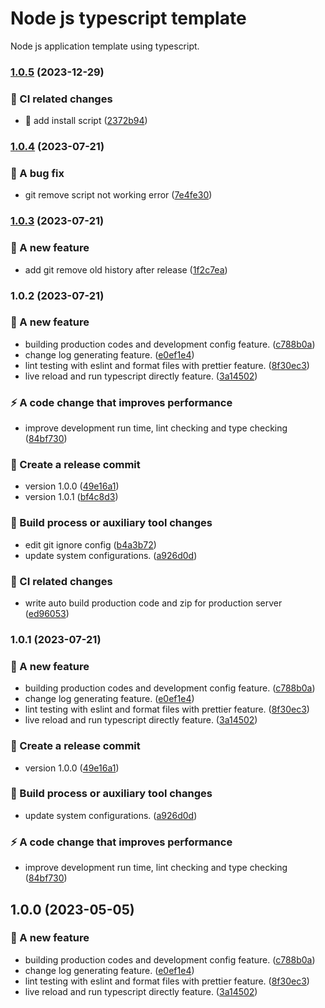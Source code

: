 # Node js typescript template

Node js application template using typescript.

### [1.0.5](https://https://github.com/mg-wunna/node-js-typescript-template/compare/v1.0.4...v1.0.5) (2023-12-29)


### 🎡 CI related changes

* 🎡 add install script ([2372b94](https://https://github.com/mg-wunna/node-js-typescript-template/commits/2372b941668f436e47b2f216b97aaba6bfd2f2f7))

### [1.0.4](https://https://github.com/mg-wunna/node-js-typescript-template/compare/v1.0.3...v1.0.4) (2023-07-21)


### 🐛 A bug fix

* git remove script not working error ([7e4fe30](https://https://github.com/mg-wunna/node-js-typescript-template/commits/7e4fe30abfe767f48b1283933e5301c4b3973d2b))

### [1.0.3](https://https://github.com/mg-wunna/node-js-typescript-template/compare/v1.0.2...v1.0.3) (2023-07-21)


### 🎸 A new feature

* add git remove old history after release ([1f2c7ea](https://https://github.com/mg-wunna/node-js-typescript-template/commits/1f2c7eaf265ddb4adf00b97210775b5ae6194555))

### 1.0.2 (2023-07-21)


### 🎸 A new feature

* building production codes and development config feature. ([c788b0a](https://https://github.com/mg-wunna/node-js-typescript-template/commits/c788b0a7914c0c6ecae4a98d39434d2cdd841309))
* change log generating feature. ([e0ef1e4](https://https://github.com/mg-wunna/node-js-typescript-template/commits/e0ef1e4a01cb95f2076574b4d802b2963f4f476d))
* lint testing with eslint and format files with prettier feature. ([8f30ec3](https://https://github.com/mg-wunna/node-js-typescript-template/commits/8f30ec38b4bd901f767a80d71f9ffd891b4345fc))
* live reload and run typescript directly feature. ([3a14502](https://https://github.com/mg-wunna/node-js-typescript-template/commits/3a14502f5b3ad8592d573a502b1f413430c2ae86))


### ⚡️ A code change that improves performance

* improve development run time, lint checking and type checking ([84bf730](https://https://github.com/mg-wunna/node-js-typescript-template/commits/84bf730937cc573c097fbfbb47343304de7ca680))


### 🏹 Create a release commit

* version 1.0.0 ([49e16a1](https://https://github.com/mg-wunna/node-js-typescript-template/commits/49e16a1cd956c754e1c8bb55aaf34ad066701c4a))
* version 1.0.1 ([bf4c8d3](https://https://github.com/mg-wunna/node-js-typescript-template/commits/bf4c8d3ab9a00d307f8894703c13ec0797dc9011))


### 🤖 Build process or auxiliary tool changes

* edit git ignore config ([b4a3b72](https://https://github.com/mg-wunna/node-js-typescript-template/commits/b4a3b7227ecc4ebba846daebdf2d99fc42d9c525))
* update system configurations. ([a926d0d](https://https://github.com/mg-wunna/node-js-typescript-template/commits/a926d0d651a08050c83836032b7c7f3558c913cd))


### 🎡 CI related changes

* write auto build production code and zip for production server ([ed96053](https://https://github.com/mg-wunna/node-js-typescript-template/commits/ed960538739772b85988725b22929dae2e89a058))

### 1.0.1 (2023-07-21)

### 🎸 A new feature

- building production codes and development config feature. ([c788b0a](https://https://github.com/mg-wunna/node-js-typescript-template/commits/c788b0a7914c0c6ecae4a98d39434d2cdd841309))
- change log generating feature. ([e0ef1e4](https://https://github.com/mg-wunna/node-js-typescript-template/commits/e0ef1e4a01cb95f2076574b4d802b2963f4f476d))
- lint testing with eslint and format files with prettier feature. ([8f30ec3](https://https://github.com/mg-wunna/node-js-typescript-template/commits/8f30ec38b4bd901f767a80d71f9ffd891b4345fc))
- live reload and run typescript directly feature. ([3a14502](https://https://github.com/mg-wunna/node-js-typescript-template/commits/3a14502f5b3ad8592d573a502b1f413430c2ae86))

### 🏹 Create a release commit

- version 1.0.0 ([49e16a1](https://https://github.com/mg-wunna/node-js-typescript-template/commits/49e16a1cd956c754e1c8bb55aaf34ad066701c4a))

### 🤖 Build process or auxiliary tool changes

- update system configurations. ([a926d0d](https://https://github.com/mg-wunna/node-js-typescript-template/commits/a926d0d651a08050c83836032b7c7f3558c913cd))

### ⚡️ A code change that improves performance

- improve development run time, lint checking and type checking ([84bf730](https://https://github.com/mg-wunna/node-js-typescript-template/commits/84bf730937cc573c097fbfbb47343304de7ca680))

## 1.0.0 (2023-05-05)

### 🎸 A new feature

- building production codes and development config feature. ([c788b0a](https://https://github.com/mg-wunna/node-js-typescript-template/commits/c788b0a7914c0c6ecae4a98d39434d2cdd841309))
- change log generating feature. ([e0ef1e4](https://https://github.com/mg-wunna/node-js-typescript-template/commits/e0ef1e4a01cb95f2076574b4d802b2963f4f476d))
- lint testing with eslint and format files with prettier feature. ([8f30ec3](https://https://github.com/mg-wunna/node-js-typescript-template/commits/8f30ec38b4bd901f767a80d71f9ffd891b4345fc))
- live reload and run typescript directly feature. ([3a14502](https://https://github.com/mg-wunna/node-js-typescript-template/commits/3a14502f5b3ad8592d573a502b1f413430c2ae86))
